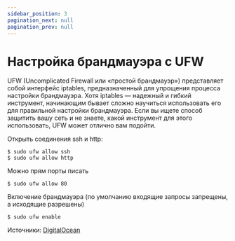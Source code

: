 ```yaml
---
sidebar_position: 3
pagination_next: null
pagination_prev: null
---
```


# Настройка брандмауэра с UFW
UFW (Uncomplicated Firewall или «простой брандмауэр») представляет собой интерфейс iptables,
предназначенный для упрощения процесса настройки брандмауэра.
Хотя iptables — надежный и гибкий инструмент, начинающим бывает сложно научиться использовать
его для правильной настройки брандмауэра. Если вы ищете способ защитить вашу сеть и не знаете,
какой инструмент для этого использовать, UFW может отлично вам подойти.  

Открыть соединения ssh и http:
```shell
$ sudo ufw allow ssh
$ sudo ufw allow http
```
Можно прям порты писать
```shell
$ sudo ufw allow 80
```
Включение брандмауэра (по умолчанию входящие запросы запрещены, а исходящие разрешены)
```shell
$ sudo ufw enable
```
Источники:
[DigitalOcean](https://www.digitalocean.com/community/tutorials/how-to-set-up-a-firewall-with-ufw-on-ubuntu-18-04-ru)